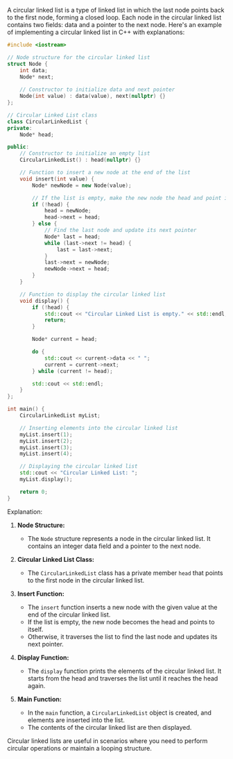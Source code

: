 A circular linked list is a type of linked list in which the last node points back to the first node, forming a closed loop. Each node in the circular linked list contains two fields: data and a pointer to the next node. Here's an example of implementing a circular linked list in C++ with explanations:

```cpp
#include <iostream>

// Node structure for the circular linked list
struct Node {
    int data;
    Node* next;
    
    // Constructor to initialize data and next pointer
    Node(int value) : data(value), next(nullptr) {}
};

// Circular Linked List class
class CircularLinkedList {
private:
    Node* head;

public:
    // Constructor to initialize an empty list
    CircularLinkedList() : head(nullptr) {}

    // Function to insert a new node at the end of the list
    void insert(int value) {
        Node* newNode = new Node(value);

        // If the list is empty, make the new node the head and point it to itself
        if (!head) {
            head = newNode;
            head->next = head;
        } else {
            // Find the last node and update its next pointer
            Node* last = head;
            while (last->next != head) {
                last = last->next;
            }
            last->next = newNode;
            newNode->next = head;
        }
    }

    // Function to display the circular linked list
    void display() {
        if (!head) {
            std::cout << "Circular Linked List is empty." << std::endl;
            return;
        }

        Node* current = head;

        do {
            std::cout << current->data << " ";
            current = current->next;
        } while (current != head);

        std::cout << std::endl;
    }
};

int main() {
    CircularLinkedList myList;

    // Inserting elements into the circular linked list
    myList.insert(1);
    myList.insert(2);
    myList.insert(3);
    myList.insert(4);

    // Displaying the circular linked list
    std::cout << "Circular Linked List: ";
    myList.display();

    return 0;
}
```

Explanation:

1. **Node Structure:**
   - The `Node` structure represents a node in the circular linked list. It contains an integer data field and a pointer to the next node.

2. **Circular Linked List Class:**
   - The `CircularLinkedList` class has a private member `head` that points to the first node in the circular linked list.

3. **Insert Function:**
   - The `insert` function inserts a new node with the given value at the end of the circular linked list.
   - If the list is empty, the new node becomes the head and points to itself.
   - Otherwise, it traverses the list to find the last node and updates its next pointer.

4. **Display Function:**
   - The `display` function prints the elements of the circular linked list. It starts from the head and traverses the list until it reaches the head again.

5. **Main Function:**
   - In the `main` function, a `CircularLinkedList` object is created, and elements are inserted into the list.
   - The contents of the circular linked list are then displayed.

Circular linked lists are useful in scenarios where you need to perform circular operations or maintain a looping structure.